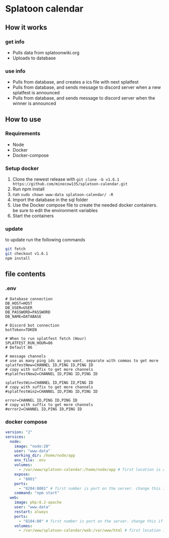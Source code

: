 # Splatoon calendar

## How it works

### get info

- Pulls data from splatoonwiki.org
- Uploads to database

### use info

- Pulls from database, and creates a ics file with next splatfest
- Pulls from database, and sends message to discord server when a new splatfest is announced
- Pulls from database, and sends message to discord server when the winner is announced

## How to use

### Requirements

- Node
- Docker
- Docker-compose

### Setup docker

1. Clone the newest release with `git clone -b v1.6.1 https://github.com/minecow135/splatoon-calendar.git`
2. Run npm install
3. run `sudo chown www-data splatoon-calendar/ -R`
4. Import the database in the sql folder
5. Use the Docker compose file to create the needed docker containers. be sure to edit the environment variables
6. Start the containers

### update

to update run the following commands

```bash
git fetch
git checkout v1.6.1
npm install
```

## file contents

### .env

```shell
# Database connection
DB_HOST=HOST
DB_USER=USER
DB_PASSWORD=PASSWORD
DB_NAME=DATABASE

# Discord bot connection
botToken=TOKEN

# When to run splatfest fetch (Hour)
SPLATFEST_RUN_HOUR=06
# Default 06

# message channels
# use as many ping ids as you want. separate with commas to get more
splatfestNew=CHANNEL ID,PING ID,PING ID
# copy with suffix to get more channels
#splatfestNew2=CHANNEL ID,PING ID,PING ID

splatfestWin=CHANNEL ID,PING ID,PING ID
# copy with suffix to get more channels
#splatfestWin2=CHANNEL ID,PING ID,PING ID

error=CHANNEL ID,PING ID,PING ID      
# copy with suffix to get more channels
#error2=CHANNEL ID,PING ID,PING ID
```

### docker compose

```yml
version: "2"
services:
  node:
    image: "node:20"
    user: "www-data"
    working_dir: /home/node/app
    env_file: .env
    volumes:
      - /var/www/splatoon-calendar:/home/node/app # first location is on the machine running docker. change this if needed. THIS SHOULD ALWAYS BE SAME AS VOLUME IN WEB CONTAINER - /web
    expose:
      - "8001"
    ports:
      - "8204:8001" # first number is port on the server. change this if needed
    command: "npm start"
  web:
    image: php:8.2-apache
    user: "www-data"
    restart: always
    ports:
      - "8104:80" # first number is port on the server. change this if needed
    volumes:
      - /var/www/splatoon-calendar/web:/var/www/html # first location is on the machine running docker. change this if needed. THIS SHOULD ALWAYS BE SAME AS VOLUME IN NODE CONTAINER + /web
```
